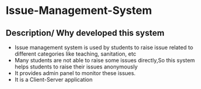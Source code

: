 # Issue-Management-System

## Description/ Why developed this system
 - Issue management system is used by students to raise issue related to different categories
like teaching, sanitation, etc
 - Many students are not able to raise some issues directly,So this system helps students to raise their issues anonymously 
 - It provides admin panel to monitor these issues.
 - It is a Client-Server application
